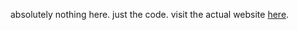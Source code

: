 absolutely nothing here. just the code. visit the actual website [here](https://snooproxy.github.io/bezeq-label).
